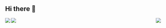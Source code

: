 ## Hi there 👋

<p>
<img align="left" src="https://github-readme-stats.vercel.app/api/top-langs/?username=firelike">
</p>

<p>
<img align="right" src="https://github-readme-stats.vercel.app/api?username=firelike&show_icons=true">
</p>


<p>
  &nbsp;
<img align="left" src="https://github-readme-streak-stats.herokuapp.com/?user=firelike">
</p>

<!--
**firelike/firelike** is a ✨ _special_ ✨ repository because its `README.md` (this file) appears on your GitHub profile.

Here are some ideas to get you started:

- 🔭 I’m currently working on ...
- 🌱 I’m currently learning ...
- 👯 I’m looking to collaborate on ...
- 🤔 I’m looking for help with ...
- 💬 Ask me about ...
- 📫 How to reach me: ...
- 😄 Pronouns: ...
- ⚡ Fun fact: ...
-->
